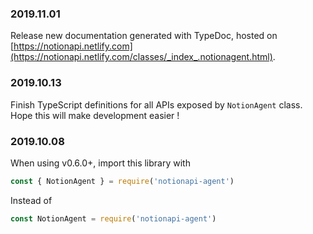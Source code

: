 ### 2019.11.01

Release new documentation generated with TypeDoc, hosted on [https://notionapi.netlify.com](https://notionapi.netlify.com/classes/_index_.notionagent.html).

### 2019.10.13

Finish TypeScript definitions for all APIs exposed by `NotionAgent` class. Hope this will make development easier !

### 2019.10.08

When using v0.6.0+, import this library with

```javascript
const { NotionAgent } = require('notionapi-agent')
```

Instead of

```javascript
const NotionAgent = require('notionapi-agent')
```